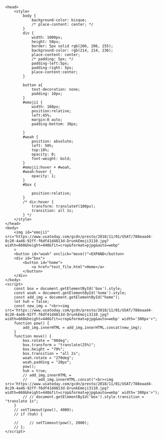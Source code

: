    <head>
        <style>
            body {
                background-color: bisque;
                /* place-content: center; */
            }
            div {
                width: 1000px;
                height: 50px;
                border: 5px solid rgb(206, 206, 255);
                background-color: rgb(214, 214, 236);
                place-content: center;
                /* padding: 5px; */
                padding-left:5px;
                padding-right: 5px;
                place-content:center;
            }
            
            button a{
                text-decoration: none;
                padding: 10px;
            }
            #emoji1 {
                width: 160px;
                position:relative;
                left:45%;
                margin:0 auto;
                padding-bottom: 30px;
                
            }
            #woah {
                position: absolute;
                left: 50%;
                top:18%;
                opacity: 0;
                font-weight: bold;
            }
            #emoji1:hover + #woah,
            #woah:hover {
                opacity: 1;
            }
            #box {
                
                position:relative;
            }
            /* div:hover {
                transform: translateY(100px);
                transition: all 1s;
            } */
        </style>
    </head>
    <body>
        <img id="emoji1" src="https://www.usatoday.com/gcdn/presto/2018/11/01/USAT/788eaad4-8c20-4a46-92ff-f6df41d4813d-DrunkEmoji3110.jpg?width=660&height=440&fit=crop&format=pjpg&auto=webp"
        >
        <button id="woah" onclick="move()">EXPAND</button>
        <div id="box">
            <button id="home">
                <a href="test_file.html">Home</a>
            </button>
        </div>
    </body>
    <script>
        const box = document.getElementById('box').style;
        const woah = document.getElementById('home').style;
        const add_img = document.getElementById("home");
        let huh = false;
        const new_img = "<br><img src='https://www.usatoday.com/gcdn/presto/2018/11/01/USAT/788eaad4-8c20-4a46-92ff-f6df41d4813d-DrunkEmoji3110.jpg?width=660&height=440&fit=crop&format=pjpg&auto=webp' width='300px'>";
        function pow() {
            add_img.innerHTML = add_img.innerHTML.concat(new_img);
        }
        function move() {
            box.rotate = "90deg"; 
            box.transform = "translate(25%)";
            box.height = "70%";
            box.transition = "all 2s";
            woah.rotate = "270deg";
            woah.padding = "20px";
            pow();
            huh = true;
            // add_img.innerHTML = 
            //     add_img.innerHTML.concat("<br><img src='https://www.usatoday.com/gcdn/presto/2018/11/01/USAT/788eaad4-8c20-4a46-92ff-f6df41d4813d-DrunkEmoji3110.jpg?width=660&height=440&fit=crop&format=pjpg&auto=webp' width='300px'>");
            // // document.getElementById('box').style.transition = "translate 1s";
        }
        // setTimeout(pow(), 4000);
        // if (huh) {
            
        //     // setTimeout(pow(), 2000);
        // };
    </script>
